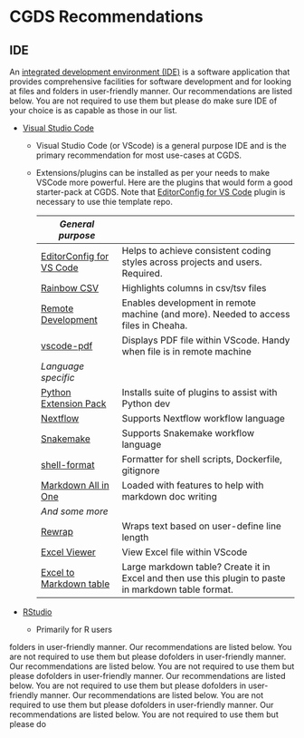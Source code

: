 # CGDS Recommendations

## IDE

An [integrated development environment (IDE)](https://en.wikipedia.org/wiki/Integrated_development_environment) is a
software application that provides comprehensive facilities for software development and for looking at files and
folders in user-friendly manner. Our recommendations are listed below. You are not required to use them but please do
make sure IDE of your choice is as capable as those in our list.

* [Visual Studio Code](https://code.visualstudio.com/)
  * Visual Studio Code (or VScode) is a general purpose IDE and is the primary recommendation for most use-cases at
    CGDS.
  * Extensions/plugins can be installed as per your needs to make VSCode more powerful. Here are the plugins that would
    form a good starter-pack at CGDS. Note that [EditorConfig for VS
    Code](https://marketplace.visualstudio.com/items?itemName=EditorConfig.EditorConfig) plugin is necessary to use thie
    template repo.

    | *General purpose*                                                                                                      |                                                                                                      |
    | ---------------------------------------------------------------------------------------------------------------------- | ---------------------------------------------------------------------------------------------------- |
    | [EditorConfig for VS Code](https://marketplace.visualstudio.com/items?itemName=EditorConfig.EditorConfig)              | Helps to achieve consistent coding styles across projects and users. Required.                       |
    | [Rainbow CSV](https://marketplace.visualstudio.com/items?itemName=mechatroner.rainbow-csv)                             | Highlights columns in csv/tsv files                                                                  |
    | [Remote Development](https://marketplace.visualstudio.com/items?itemName=ms-vscode-remote.vscode-remote-extensionpack) | Enables development in remote machine (and more). Needed to access files in Cheaha.                  |
    | [vscode-pdf](https://marketplace.visualstudio.com/items?itemName=tomoki1207.pdf)                                       | Displays PDF file within VScode. Handy when file is in remote machine                                |
    | *Language specific*                                                                                                    |                                                                                                      |
    | [Python Extension Pack](https://marketplace.visualstudio.com/items?itemName=donjayamanne.python-extension-pack)        | Installs suite of plugins to assist with Python dev                                                  |
    | [Nextflow](https://marketplace.visualstudio.com/items?itemName=nextflow.nextflow)                                      | Supports Nextflow workflow language                                                                  |
    | [Snakemake](https://marketplace.visualstudio.com/items?itemName=Snakemake.snakemake-lang)                              | Supports Snakemake workflow language                                                                 |
    | [shell-format](https://marketplace.visualstudio.com/items?itemName=foxundermoon.shell-format)                          | Formatter for shell scripts, Dockerfile, gitignore                                                   |
    | [Markdown All in One](https://marketplace.visualstudio.com/items?itemName=yzhang.markdown-all-in-one)                  | Loaded with features to help with markdown doc writing                                               |
    | *And some more*                                                                                                        |                                                                                                      |
    | [Rewrap](https://marketplace.visualstudio.com/items?itemName=stkb.rewrap)                                              | Wraps text based on user-define line length                                                          |
    | [Excel Viewer](https://marketplace.visualstudio.com/items?itemName=GrapeCity.gc-excelviewer)                           | View Excel file within VScode                                                                        |
    | [Excel to Markdown table](https://marketplace.visualstudio.com/items?itemName=csholmq.excel-to-markdown-table)         | Large markdown table? Create it in Excel and then use this plugin to paste in markdown table format. |

* [RStudio](https://posit.co/products/open-source/rstudio/)
  * Primarily for R users


folders in user-friendly manner. Our recommendations are listed below. You are not required to use them but please dofolders in user-friendly manner. Our recommendations are listed below. You are not required to use them but please dofolders in user-friendly manner. Our recommendations are listed below. You are not required to use them but please dofolders in user-friendly manner. Our recommendations are listed below. You are not required to use them but please dofolders in user-friendly manner. Our recommendations are listed below. You are not required to use them but please do
